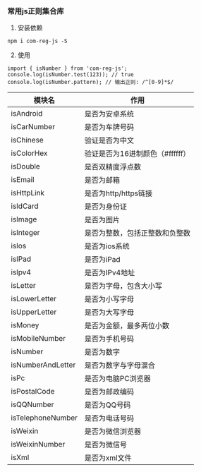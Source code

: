 
### 常用js正则集合库
1. 安装依赖
```
npm i com-reg-js -S
```
2. 使用
```
import { isNumber } from 'com-reg-js';
console.log(isNumber.test(123)); // true
console.log(isNumber.pattern); // 输出正则: /^[0-9]*$/

```

模块名 | 作用
---|---
isAndroid | 是否为安卓系统
isCarNumber | 是否为车牌号码
isChinese | 验证是否为中文
isColorHex | 验证是否为16进制颜色（#ffffff）
isDouble | 是否双精度浮点数
isEmail | 是否为邮箱
isHttpLink | 是否为http/https链接
isIdCard | 是否为身份证
isImage | 是否为图片
isInteger | 是否为整数，包括正整数和负整数
isIos | 是否为ios系统
isIPad | 是否为iPad
isIpv4 | 是否为IPv4地址
isLetter | 是否为字母，包含大小写
isLowerLetter | 是否为小写字母
isUpperLetter | 是否为大写字母
isMoney | 是否为金额，最多两位小数
isMobileNumber | 是否为手机号码
isNumber | 是否为数字
isNumberAndLetter | 是否为数字与字母混合
isPc | 是否为电脑PC浏览器
isPostalCode | 是否为邮政编码
isQQNumber | 是否为QQ号码
isTelephoneNumber | 是否为电话号码
isWeixin | 是否为微信浏览器
isWeixinNumber | 是否为微信号
isXml | 是否为xml文件


